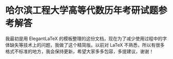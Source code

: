 # 哈尔滨工程大学高等代数历年考研试题参考解答

我最初是用 ElegantLaTeX 的模板整理的这份文档，现在为了减少使用过程中的字体缺失等技术上的问题，我做了这个精简版。以前对 LaTeX 不熟悉，所以有很多格式不标准的地方，我会保持更新，希望大家多多包容，多提建议，谢谢！

